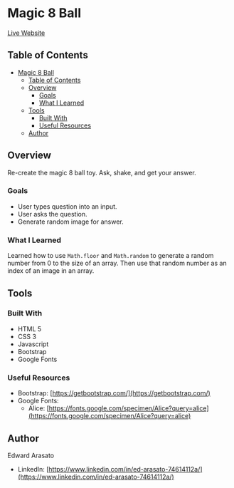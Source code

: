 # Magic 8 Ball
[Live Website](https://aim4dabush.github.io/magic8ball/)

## Table of Contents

- [Magic 8 Ball](#magic-8-ball)
  - [Table of Contents](#table-of-contents)
  - [Overview](#overview)
    - [Goals](#goals)
    - [What I Learned](#what-i-learned)
  - [Tools](#tools)
    - [Built With](#built-with)
    - [Useful Resources](#useful-resources)
  - [Author](#author)

## Overview

Re-create the magic 8 ball toy. Ask, shake, and get your answer.

### Goals

- User types question into an input.
- User asks the question.
- Generate random image for answer.

### What I Learned

Learned how to use `Math.floor` and `Math.random` to generate a random number from 0 to the size of an array. Then use that random number as an index of an image in an array.

## Tools

### Built With

- HTML 5
- CSS 3
- Javascript
- Bootstrap
- Google Fonts

### Useful Resources

- Bootstrap: [https://getbootstrap.com/](https://getbootstrap.com/)
- Google Fonts:
  - Alice: [https://fonts.google.com/specimen/Alice?query=alice](https://fonts.google.com/specimen/Alice?query=alice)

## Author

Edward Arasato

- LinkedIn: [https://www.linkedin.com/in/ed-arasato-74614112a/](https://www.linkedin.com/in/ed-arasato-74614112a/)